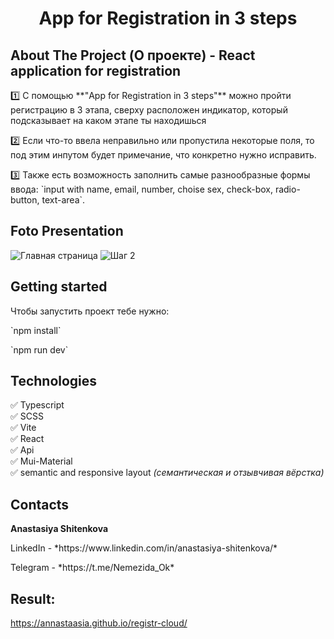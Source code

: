 <h1 align="center">App for Registration in 3 steps</h1>
<h2>About The Project (О проекте) - React application for registration</h2>


<p> 1️⃣ С помощью **"App for Registration in 3 steps"** можно пройти регистрацию в 3 этапа, сверху расположен индикатор, который подсказывает на каком этапе  ты находишься 

<p> 2️⃣  Если что-то ввела неправильно или пропустила некоторые поля, то под этим инпутом будет примечание, что конкретно нужно исправить.   

<p> 3️⃣  Также есть возможность заполнить самые разнообразные формы ввода: `input with name, email, number, choise sex, check-box, radio-button, text-area`.



<h2>Foto Presentation</h2>

<img alt="Главная страница" src="https://github.com/Annastaasia/registr-cloud/assets/108290014/b079f8a7-8d49-434b-b502-ba2b84cf99e3.png">
<img alt="Шаг 2" src="https://github.com/Annastaasia/registr-cloud/assets/108290014/636c703d-75a2-4606-b22c-4890a0d40dc0.png">

## Getting started

Чтобы запустить проект тебе нужно:
<p> `npm install`
<p> `npm run dev`

<h2>Technologies</h2>

:white_check_mark: Typescript    
:white_check_mark: SCSS      
:white_check_mark: Vite   
:white_check_mark: React       
:white_check_mark: Api    
:white_check_mark: Mui-Material    
:white_check_mark: semantic and responsive layout *(семантическая и отзывчивая вёрстка)*      

<h2>Contacts</h2>

**Anastasiya Shitenkova**
<p>  LinkedIn - *https://www.linkedin.com/in/anastasiya-shitenkova/* 
<p>  Telegram - *https://t.me/Nemezida_Ok*

## Result:
https://annastaasia.github.io/registr-cloud/
